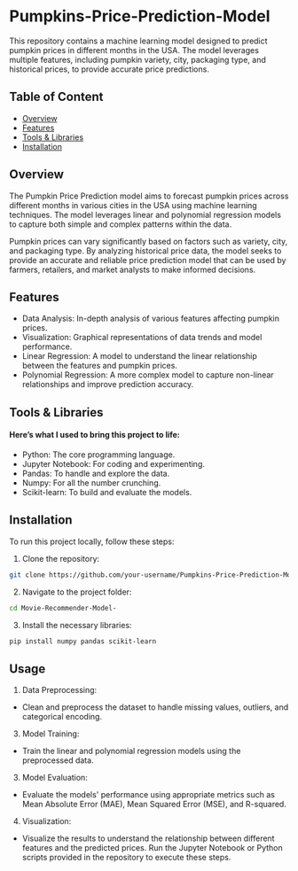 # Pumpkins-Price-Prediction-Model
This repository contains a machine learning model designed to predict pumpkin prices in different months in the USA. The model leverages multiple features, including pumpkin variety, city, packaging type, and historical prices, to provide accurate price predictions.
## Table of Content
* [Overview](#Overview)
* [Features](#Features)
* [Tools & Libraries](#Tools-&-Libraries)
* [Installation](#Installation)
## Overview
The Pumpkin Price Prediction model aims to forecast pumpkin prices across different months in various cities in the USA using machine learning techniques. The model leverages linear and polynomial regression models to capture both simple and complex patterns within the data.

Pumpkin prices can vary significantly based on factors such as variety, city, and packaging type. By analyzing historical price data, the model seeks to provide an accurate and reliable price prediction model that can be used by farmers, retailers, and market analysts to make informed decisions.
## Features 
* Data Analysis: In-depth analysis of various features affecting pumpkin prices.
* Visualization: Graphical representations of data trends and model performance.
* Linear Regression: A model to understand the linear relationship between the features and pumpkin prices.
* Polynomial Regression: A more complex model to capture non-linear relationships and improve prediction accuracy.
## Tools & Libraries
#### Here’s what I used to bring this project to life:
* Python: The core programming language.
* Jupyter Notebook: For coding and experimenting.
* Pandas: To handle and explore the data.
* Numpy: For all the number crunching.
* Scikit-learn: To build and evaluate the models.
## Installation
To run this project locally, follow these steps:
1. Clone the repository:
 ```bash
git clone https://github.com/your-username/Pumpkins-Price-Prediction-Model.git
 ```
2. Navigate to the project folder:
``` bash
cd Movie-Recommender-Model-
```
3. Install the necessary libraries:
``` bash
pip install numpy pandas scikit-learn
```
## Usage
1. Data Preprocessing:
  * Clean and preprocess the dataset to handle missing values, outliers, and categorical encoding.
3. Model Training:
  * Train the linear and polynomial regression models using the preprocessed data.
3. Model Evaluation:
  * Evaluate the models' performance using appropriate metrics such as Mean Absolute Error (MAE), Mean Squared Error (MSE), and R-squared.
4. Visualization:
  * Visualize the results to understand the relationship between different features and the predicted prices.
Run the Jupyter Notebook or Python scripts provided in the repository to execute these steps.
